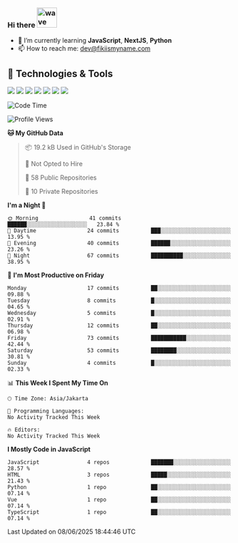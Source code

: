 ### Hi there <img src="https://i.ibb.co/q0Hx1KK/wave.gif" alt="wave" width="45px">

- 🌱 I’m currently learning **JavaScript**, **NextJS**, **Python**
- 📫 How to reach me: dev@fikiismyname.com

## 🔧 Technologies & Tools

![](https://img.shields.io/badge/OS-Linux-informational?style=flat&logo=linux&logoColor=white&color=2bbc8a)
![](https://img.shields.io/badge/OS-Windows-informational?style=flat&logo=windows&logoColor=white&color=2bbc8a)
![](https://img.shields.io/badge/OS-Android-informational?style=flat&logo=android&logoColor=white&color=2bbc8a)
![](https://img.shields.io/badge/Code-JavaScript-informational?style=flat&logo=javascript&logoColor=white&color=2bbc8a)
![](https://img.shields.io/badge/Code-Python-informational?style=flat&logo=python&logoColor=white&color=2bbc8a)
![](https://img.shields.io/badge/Code-Next-informational?style=flat&logo=next.js&logoColor=white&color=2bbc8a)
![](https://img.shields.io/badge/Shell-Bash-informational?style=flat&logo=gnu-bash&logoColor=white&color=2bbc8a)

<!--START_SECTION:waka-->
![Code Time](http://img.shields.io/badge/Code%20Time-129%20hrs%2053%20mins-blue)

![Profile Views](http://img.shields.io/badge/Profile%20Views-0-blue)

**🐱 My GitHub Data** 

> 📦 19.2 kB Used in GitHub's Storage 
 > 
> 🚫 Not Opted to Hire
 > 
> 📜 58 Public Repositories 
 > 
> 🔑 10 Private Repositories 
 > 
**I'm a Night 🦉** 

```text
🌞 Morning                41 commits          ██████░░░░░░░░░░░░░░░░░░░   23.84 % 
🌆 Daytime                24 commits          ███░░░░░░░░░░░░░░░░░░░░░░   13.95 % 
🌃 Evening                40 commits          ██████░░░░░░░░░░░░░░░░░░░   23.26 % 
🌙 Night                  67 commits          ██████████░░░░░░░░░░░░░░░   38.95 % 
```
📅 **I'm Most Productive on Friday** 

```text
Monday                   17 commits          ██░░░░░░░░░░░░░░░░░░░░░░░   09.88 % 
Tuesday                  8 commits           █░░░░░░░░░░░░░░░░░░░░░░░░   04.65 % 
Wednesday                5 commits           █░░░░░░░░░░░░░░░░░░░░░░░░   02.91 % 
Thursday                 12 commits          ██░░░░░░░░░░░░░░░░░░░░░░░   06.98 % 
Friday                   73 commits          ███████████░░░░░░░░░░░░░░   42.44 % 
Saturday                 53 commits          ████████░░░░░░░░░░░░░░░░░   30.81 % 
Sunday                   4 commits           █░░░░░░░░░░░░░░░░░░░░░░░░   02.33 % 
```


📊 **This Week I Spent My Time On** 

```text
🕑︎ Time Zone: Asia/Jakarta

💬 Programming Languages: 
No Activity Tracked This Week

🔥 Editors: 
No Activity Tracked This Week
```

**I Mostly Code in JavaScript** 

```text
JavaScript               4 repos             ███████░░░░░░░░░░░░░░░░░░   28.57 % 
HTML                     3 repos             █████░░░░░░░░░░░░░░░░░░░░   21.43 % 
Python                   1 repo              ██░░░░░░░░░░░░░░░░░░░░░░░   07.14 % 
Vue                      1 repo              ██░░░░░░░░░░░░░░░░░░░░░░░   07.14 % 
TypeScript               1 repo              ██░░░░░░░░░░░░░░░░░░░░░░░   07.14 % 
```




 Last Updated on 08/06/2025 18:44:46 UTC
<!--END_SECTION:waka-->
